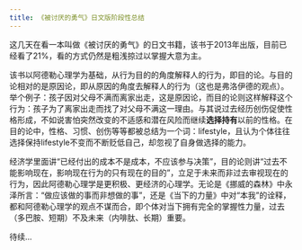 ```yaml
---
title: 《被讨厌的勇气》日文版阶段性总结
---
```


这几天在看一本叫做《被讨厌的勇气》的日文书籍，该书于2013年出版，目前已经看了21%，看的方式仍然是粗浅掠过以掌握大意为主。

该书以阿德勒心理学为基础，从行为目的的角度解释人的行为，即目的论。与目的论相对的是原因论，即从原因的角度去解释人的行为（这也是弗洛伊德的观点）。举个例子：孩子因对父母不满而离家出走，这是原因论，而目的论则这样解释这个行为：孩子为了离家出走而找了对父母不满这一理由。与其说过去经历创伤促使性格形成，不如说害怕突然改变的不适感和潜在风险而继续**选择持有**以前的性格。在目的论中，性格、习惯、创伤等等都被总结为一个词：lifestyle，且认为个体往往选择保持lifestyle不变而不断贬低自己，却忽视了自身做选择的能力。

经济学里面讲“已经付出的成本不是成本，不应该参与决策”，目的论则讲“过去不能影响现在，影响现在行为的只有现在的目的”，立足于未来而非过去审视现在的行为，因此阿德勒心理学是更积极、更经济的心理学。无论是《挪威的森林》中永泽所言：“做应该做的事而非想做的事”，还是《当下的力量》中对“本我”的诠释，都和阿德勒心理学的观点不谋而合，即个体对当下拥有完全的掌握性力量，过去（多巴胺、短期）不及未来（内啡肽、长期）重要。

待续...